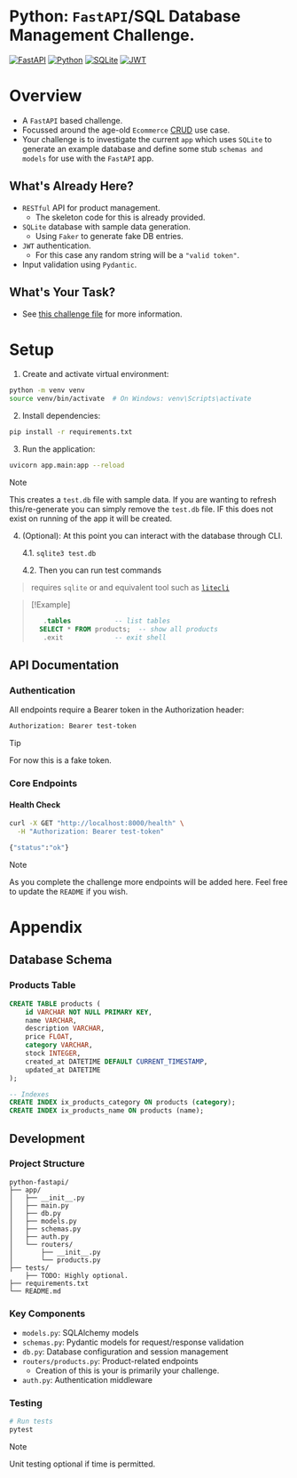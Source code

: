 # Python: `FastAPI`/SQL Database Management Challenge.

[![FastAPI](https://img.shields.io/badge/FastAPI-005571?style=for-the-badge&logo=fastapi)](https://fastapi.tiangolo.com/)
[![Python](https://img.shields.io/badge/Python-3.8+-blue.svg?style=for-the-badge&logo=python&logoColor=white)](https://www.python.org)
[![SQLite](https://img.shields.io/badge/SQLite-07405E?style=for-the-badge&logo=sqlite&logoColor=white)](https://www.sqlite.org)
[![JWT](https://img.shields.io/badge/JWT-black?style=for-the-badge&logo=JSON%20web%20tokens)](https://jwt.io)

# Overview
* A `FastAPI` based challenge. 
* Focussed around the age-old `Ecommerce` [CRUD](https://www.codecademy.com/article/what-is-crud) use case.
* Your challenge is to investigate the current `app` which uses `SQLite` to generate an example database and define some stub `schemas and models` for use with the `FastAPI` app.

## What's Already Here?

- `RESTful` API for product management.
    - The skeleton code for this is already provided.
- `SQLite` database with sample data generation.
    - Using `Faker` to generate fake DB entries.
- `JWT` authentication.
    - For this case any random string will be a `"valid token"`.
- Input validation using `Pydantic`.

## What's Your Task?
- See [this challenge file](./challenge.md) for more information.

# Setup

1. Create and activate virtual environment:
```bash
python -m venv venv
source venv/bin/activate  # On Windows: venv\Scripts\activate
```

2. Install dependencies:
```bash
pip install -r requirements.txt
```

3. Run the application:
```bash
uvicorn app.main:app --reload
```

> [!Note]
> This creates a `test.db` file with sample data.
> If you are wanting to refresh this/re-generate you can simply remove the `test.db` file.
> IF this does not exist on running of the app it will be created.

4. (Optional): At this point you can interact with the database through CLI.

    4.1. `sqlite3 test.db`

    4.2. Then you can run test commands

> requires `sqlite` or and equivalent tool such as [`litecli`](https://litecli.com/)

> [!Example]
> ```sql
>    .tables           -- list tables
>   SELECT * FROM products;  -- show all products
>    .exit             -- exit shell
>   ```

## API Documentation

### Authentication
All endpoints require a Bearer token in the Authorization header:
```bash
Authorization: Bearer test-token
```

> [!Tip]
> For now this is a fake token.

### Core Endpoints

#### Health Check
```bash
curl -X GET "http://localhost:8000/health" \
  -H "Authorization: Bearer test-token"

{"status":"ok"}
```

> [!Note]
> As you complete the challenge more endpoints will be added here.
> Feel free to update the `README` if you wish.


# Appendix
## Database Schema

### Products Table
```sql
CREATE TABLE products (
    id VARCHAR NOT NULL PRIMARY KEY,
    name VARCHAR,
    description VARCHAR,
    price FLOAT,
    category VARCHAR,
    stock INTEGER,
    created_at DATETIME DEFAULT CURRENT_TIMESTAMP,
    updated_at DATETIME
);

-- Indexes
CREATE INDEX ix_products_category ON products (category);
CREATE INDEX ix_products_name ON products (name);
```

## Development

### Project Structure
```
python-fastapi/
├── app/
│   ├── __init__.py
│   ├── main.py
│   ├── db.py
│   ├── models.py
│   ├── schemas.py
│   ├── auth.py
│   └── routers/
│       ├── __init__.py
│       └── products.py
├── tests/
    ├── TODO: Highly optional. 
├── requirements.txt
└── README.md
```

### Key Components
- `models.py`: SQLAlchemy models
- `schemas.py`: Pydantic models for request/response validation
- `db.py`: Database configuration and session management
- `routers/products.py`: Product-related endpoints
    - Creation of this is your is primarily your challenge.
- `auth.py`: Authentication middleware

### Testing
```bash
# Run tests
pytest
```

> [!Note]
> Unit testing optional if time is permitted.
